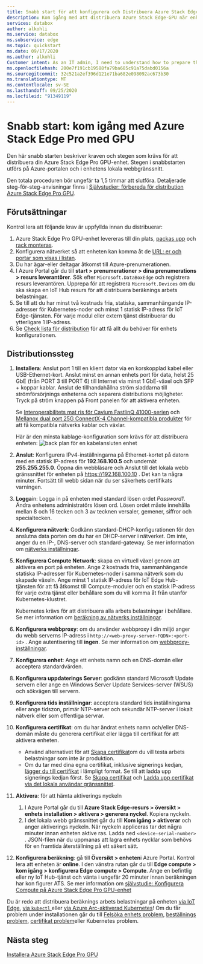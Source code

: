 ```yaml
---
title: Snabb start för att konfigurera och Distribuera Azure Stack Edge-GPU | Microsoft Docs
description: Kom igång med att distribuera Azure Stack Edge-GPU när enheten har tagits emot.
services: databox
author: alkohli
ms.service: databox
ms.subservice: edge
ms.topic: quickstart
ms.date: 09/17/2020
ms.author: alkohli
Customer intent: As an IT admin, I need to understand how to prepare the portal to quickly deploy Azure Stack Edge so I can use it to transfer data to Azure.
ms.openlocfilehash: 200e7f191cb19588fa79ba685c91a75dabd0156a
ms.sourcegitcommit: 32c521a2ef396d121e71ba682e098092ac673b30
ms.translationtype: MT
ms.contentlocale: sv-SE
ms.lasthandoff: 09/25/2020
ms.locfileid: "91349119"
---
```

# <a name="quickstart-get-started-with-azure-stack-edge-pro-with-gpu"></a>Snabb start: kom igång med Azure Stack Edge Pro med GPU 

Den här snabb starten beskriver kraven och stegen som krävs för att distribuera din Azure Stack Edge Pro GPU-enhet. Stegen i snabbstarten utförs på Azure-portalen och i enhetens lokala webbgränssnitt. 

Den totala proceduren bör ungefär ta 1,5 timmar att slutföra. Detaljerade steg-för-steg-anvisningar finns i [Självstudier: förbereda för distribution Azure Stack Edge Pro GPU](azure-stack-edge-gpu-deploy-prep.md#deployment-configuration-checklist). 


## <a name="prerequisites"></a>Förutsättningar

Kontrol lera att följande krav är uppfyllda innan du distribuerar:

1. Azure Stack Edge Pro GPU-enhet levereras till din plats, [packas upp](azure-stack-edge-gpu-deploy-install.md#unpack-the-device) och [rack monteras](azure-stack-edge-gpu-deploy-install.md#rack-the-device). 
1. Konfigurera nätverket så att enheten kan komma åt de [URL: er och portar som visas i listan](azure-stack-edge-gpu-system-requirements.md#networking-port-requirements). 
1. Du har ägar-eller deltagar åtkomst till Azure-prenumerationen.
1. I Azure Portal går du till **start > prenumerationer > dina prenumerations > resurs leverantörer**. Sök efter `Microsoft.DataBoxEdge` och registrera resurs leverantören. Upprepa för att registrera `Microsoft.Devices` om du ska skapa en IoT Hub resurs för att distribuera beräknings arbets belastningar.
1. Se till att du har minst två kostnads fria, statiska, sammanhängande IP-adresser för Kubernetes-noder och minst 1 statisk IP-adress för IoT Edge-tjänsten. För varje modul eller extern tjänst distribuerar du ytterligare 1 IP-adress.
1. Se [Check lista för distribution](azure-stack-edge-gpu-deploy-checklist.md) för att få allt du behöver för enhets konfigurationen. 


## <a name="deployment-steps"></a>Distributionssteg

1. **Installera**: Anslut port 1 till en klient dator via en korskopplad kabel eller USB-Ethernet-kort. Anslut minst en annan enhets port för data, helst 25 GbE (från PORT 3 till PORT 6) till Internet via minst 1 GbE-växel och SFP + koppar kablar. Anslut de tillhandahållna ström sladdarna till strömförsörjnings enheterna och separera distributions möjligheter. Tryck på ström knappen på Front panelen för att aktivera enheten.  

    Se [Interoperabilitets mat ris för Cavium FastlinQ 41000-serien](https://www.marvell.com/documents/xalflardzafh32cfvi0z/) och [Mellanox dual port 25G ConnectX-4 Channel-kompatibla produkter](https://docs.mellanox.com/display/ConnectX4LxFirmwarev14271016/Firmware+Compatible+Products) för att få kompatibla nätverks kablar och växlar.

    Här är den minsta kablage-konfiguration som krävs för att distribuera enheten:  ![ back plan för en kabelansluten enhet](./media/azure-stack-edge-gpu-quickstart/backplane-min-cabling-1.png)

2. **Anslut**: Konfigurera IPv4-inställningarna på Ethernet-kortet på datorn med en statisk IP-adress för **192.168.100.5** och undernät **255.255.255.0**. Öppna din webbläsare och Anslut till det lokala webb gränssnittet för enheten på https://192.168.100.10 . Det kan ta några minuter. Fortsätt till webb sidan när du ser säkerhets certifikats varningen.

3. **Logga**in: Logga in på enheten med standard lösen ordet *Password1*. Ändra enhetens administratörs lösen ord. Lösen ordet måste innehålla mellan 8 och 16 tecken och 3 av tecknen versaler, gemener, siffror och specialtecken.

4. **Konfigurera nätverk**: Godkänn standard-DHCP-konfigurationen för den anslutna data porten om du har en DHCP-server i nätverket. Om inte, anger du en IP-, DNS-server och standard-gateway. Se mer information om [nätverks inställningar](azure-stack-edge-gpu-deploy-configure-network-compute-web-proxy.md#configure-network).

5. **Konfigurera Compute Network**: skapa en virtuell växel genom att aktivera en port på enheten. Ange 2 kostnads fria, sammanhängande statiska IP-adresser för Kubernetes-noder i samma nätverk som du skapade växeln. Ange minst 1 statisk IP-adress för IoT Edge Hub-tjänsten för att få åtkomst till Compute-moduler och en statisk IP-adress för varje extra tjänst eller behållare som du vill komma åt från utanför Kubernetes-klustret. 

    Kubernetes krävs för att distribuera alla arbets belastningar i behållare. Se mer information om [beräkning av nätverks inställningar](azure-stack-edge-gpu-deploy-configure-network-compute-web-proxy.md#enable-compute-network).

6. **Konfigurera webbproxy**: om du använder webbproxy i din miljö anger du webb serverns IP-adress i `http://<web-proxy-server-FQDN>:<port-id>` . Ange autentisering till **ingen**. Se mer information om [webbproxy-inställningar](azure-stack-edge-gpu-deploy-configure-network-compute-web-proxy.md#configure-web-proxy).

7. **Konfigurera enhet**: Ange ett enhets namn och en DNS-domän eller acceptera standardvärden. 

8. **Konfigurera uppdaterings Server**: godkänn standard Microsoft Update servern eller ange en Windows Server Update Services-server (WSUS) och sökvägen till servern. 

9. **Konfigurera tids inställningar**: acceptera standard tids inställningarna eller ange tidszon, primär NTP-server och sekundär NTP-server i lokalt nätverk eller som offentliga servrar.

10. **Konfigurera certifikat**: om du har ändrat enhets namn och/eller DNS-domän måste du generera certifikat eller lägga till certifikat för att aktivera enheten. 

    - Använd alternativet för att [Skapa certifikat](azure-stack-edge-gpu-deploy-configure-certificates.md#generate-device-certificates)om du vill testa arbets belastningar som inte är produktion. 
    - Om du tar med dina egna certifikat, inklusive signerings kedjan, [lägger du till certifikat](azure-stack-edge-gpu-deploy-configure-certificates.md#bring-your-own-certificates) i lämpligt format. Se till att ladda upp signerings kedjan först. Se [Skapa certifikat](azure-stack-edge-j-series-create-certificates-tool.md) och [Ladda upp certifikat via det lokala användar gränssnittet](azure-stack-edge-gpu-deploy-configure-certificates.md#bring-your-own-certificates).

11. **Aktivera**: för att hämta aktiverings nyckeln 

    1. I Azure Portal går du till **Azure Stack Edge-resurs > översikt > enhets installation > aktivera > generera nyckel**. Kopiera nyckeln. 
    1. I det lokala webb gränssnittet går du till **Kom igång > aktiverar** och anger aktiverings nyckeln. När nyckeln appliceras tar det några minuter innan enheten aktive ras. Ladda ned `<device-serial-number>` . JSON-filen när du uppmanas att lagra enhets nycklar som behövs för en framtida återställning på ett säkert sätt. 

12. **Konfigurera beräkning**: gå till **Översikt > enheten**i Azure Portal. Kontrol lera att enheten är **online**. I den vänstra rutan går du till **Edge compute > kom igång > konfigurera Edge compute > Compute**. Ange en befintlig eller ny IoT Hub-tjänst och vänta i ungefär 20 minuter innan beräkningen har kon figurer ATS. Se mer information om [självstudie: Konfigurera Compute på Azure Stack Edge Pro GPU-enhet](azure-stack-edge-gpu-deploy-configure-compute.md)

Du är redo att distribuera beräknings arbets belastningar på enheten [via IoT Edge](azure-stack-edge-gpu-deploy-sample-module-marketplace.md), [via `kubectl` ](azure-stack-edge-gpu-create-kubernetes-cluster.md) eller [via Azure Arc-aktiverad Kubernetes](azure-stack-edge-gpu-deploy-arc-kubernetes-cluster.md)! Om du får problem under installationen går du till [Felsöka enhets problem](), [beställnings problem](azure-stack-edge-gpu-troubleshoot.md), [certifikat problem](azure-stack-edge-j-series-certificate-troubleshooting.md)eller Kubernetes problem. 

## <a name="next-steps"></a>Nästa steg

[Installera Azure Stack Edge Pro GPU](./azure-stack-edge-gpu-deploy-install.md)



